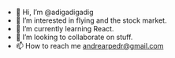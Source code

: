 - 👋 Hi, I’m @adigadigadig
- 👀 I’m interested in flying and the stock market.
- 🌱 I’m currently learning React.
- 💞️ I’m looking to collaborate on stuff.
- 📫 How to reach me andrearpedr@gmail.com

<!---
adigadigadig/adigadigadig is a ✨ special ✨ repository because its `README.md` (this file) appears on your GitHub profile.
You can click the Preview link to take a look at your changes.
--->
